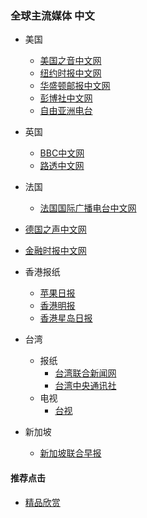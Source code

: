 ### 全球主流媒体 中文
- 美国
  - [美国之音中文网](https://www.voachinese.com/)
  - [纽约时报中文网](https://m.cn.nytimes.com/)
  - [华盛顿邮报中文网](https://www.washingtonpost.com/)
  - [彭博社中文网]()
  - [自由亚洲电台](https://www.rfa.org/mandarin/)



- 英国
  - [BBC中文网](http://www.bbc.co.uk/zhongwen/simp/mobile/)
  - [路透中文网](https://cn.reuters.com/)

- 法国
  - [法国国际广播电台中文网](http://www.rfi.fr/cn/)

- [德国之声中文网](http://m.dw.de/chinese)
- [金融时报中文网](https://www.ftchinese.com/)

- 香港报纸
  - [苹果日报](https://hk.appledaily.com/hit)
  - [香港明报](https://m.mingpao.com/)
  - [香港星岛日报](http://std.stheadline.com/instant/)
- 台湾
  - 报纸
    - [台湾联合新闻网](https://udn.com/mobile/index)
    - [台湾中央通讯社](https://www.cna.com.tw/)
  - 电视
    - [台视](https://www.ttv.com.tw/)

- 新加坡
  - [新加坡联合早报](https://www.zaobao.com.sg/)


#### 推荐点击
- [精品欣赏](https://summer200.github.io/content/main)
